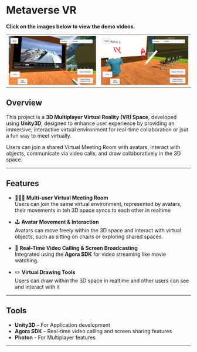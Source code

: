 # Metaverse VR 

**Click on the images below to view the demo videos.**
<table>
  <tr>
    <td>
      <a href="https://drive.google.com/file/d/1mWw3g8MLdiP-k2tR2229BdapdN4d7f6j/view?usp=sharing">
        <img src="https://github.com/swapgk/metaverse-vr/blob/c2ef253e464efa40b5206fedf312dc53db1328dd/demo/screen_sharing.png" width="400"/>
      </a>
    </td>
    <td>
      <a href="https://github.com/swapgk/metaverse-vr/raw/main/demo/metaverse-vr-video-2-720p.mp4">
        <img src="https://github.com/swapgk/metaverse-vr/blob/c2ef253e464efa40b5206fedf312dc53db1328dd/demo/3d_annotation.png" width="400"/>
      </a>
    </td>
  </tr>
</table>

## Overview

This project is a **3D Multiplayer Virtual Reality (VR) Space**, developed using **Unity3D**, designed to enhance user experience by providing an immersive, interactive virtual environment for real-time collaboration or jsut a fun way to meet virtually.

Users can join a shared Virtual Meeting Room with avatars, interact with objects, communicate via video calls, and draw collaboratively in the 3D space.

---

## Features

- 🧑‍🤝‍🧑 **Multi-user Virtual Meeting Room**  
  Users can join the same virtual environment, represented by avatars, their movements in teh 3D space syncs to each other in realtime

- 🕹️ **Avatar Movement & Interaction**  
  Avatars can move freely within the 3D space and interact with virtual objects, such as sitting on chairs or exploring shared spaces.

- 🎥 **Real-Time Video Calling & Screen Broadcasting**  
  Integrated using the **Agora SDK** for video streaming like movie watching.

- ✏️ **Virtual Drawing Tools**  
  Users can draw within the 3D space in realtime and other users can see and interact with it

---

## Tools

- **Unity3D** – For Application development  
- **Agora SDK** – Real-time video calling and screen sharing features
- **Photon** - For Multiplayer features

---
